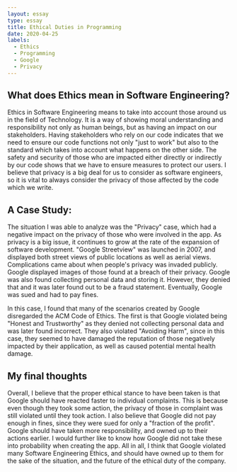 ```yaml
---
layout: essay
type: essay
title: Ethical Duties in Programming
date: 2020-04-25
labels:
  - Ethics
  - Programming
  - Google
  - Privacy
---
```


<h2>What does Ethics mean in Software Engineering?</h2>

Ethics in Software Engineering means to take into account those around us in the field of Technology. It is a way of showing moral understanding and responsibility not only as human beings, but as having an impact on our stakeholders. Having stakeholders who rely on our code indicates that we need to ensure our code functions not only "just to work" but also to the standard which takes into account what happens on the other side. The safety and security of those who are impacted either directly or indirectly by our code shows that we have to ensure measures to protect our users. I believe that privacy is a big deal for us to consider as software engineers, so it is vital to always consider the privacy of those affected by the code which we write.

<h2>A Case Study:</h2>

The situation I was able to analyze was the "Privacy" case, which had a negative impact on the privacy of those who were involved in the app. As privacy is a big issue, it continues to grow at the rate of the expansion of software development. "Google Streetview" was launched in 2007, and displayed both street views of public locations as well as aerial views. Complications came about when people's privacy was invaded publicly. Google displayed images of those found at a breach of their privacy. Google was also found collecting personal data and storing it. However, they denied that and it was later found out to be a fraud statement. Eventually, Google was sued and had to pay fines. 

In this case, I found that many of the scenarios created by Google disregarded the ACM Code of Ethics. The first is that Google violated being "Honest and Trustworthy" as they denied not collecting personal data and was later found incorrect. They also violated "Avoiding Harm", since in this case, they seemed to have damaged the reputation of those negatively impacted by their application, as well as caused potential mental health damage.

<h2>My final thoughts</h2>

Overall, I believe that the proper ethical stance to have been taken is that Google should have reacted faster to individual complaints. This is because even though they took some action, the privacy of those in complaint was still violated until they took action. I also believe that Google did not pay enough in fines, since they were sued for only a "fraction of the profit". Google should have taken more responsibility, and owned up to their actions earlier. I would further like to know how Google did not take these into probability when creating the app. All in all, I think that Google violated many Software Engineering Ethics, and should have owned up to them for the sake of the situation, and the future of the ethical duty of the company. 
